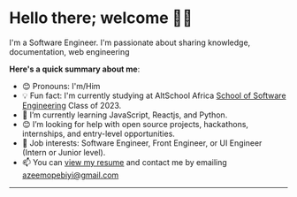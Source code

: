 # Hello there; welcome 👋🏾


I'm a Software Engineer. I'm passionate about sharing knowledge, documentation, web engineering

**Here's a quick summary about me**:

- 😊 Pronouns: I'm/Him
- 💡 Fun fact: I'm currently studying at AltSchool Africa [School of Software Engineering](https://altschoolafrica.com/schools/engineering) Class of 2023.
- 🌱 I’m currently learning JavaScript, Reactjs, and Python.
- 😊 I’m looking for help with open source projects, hackathons, internships, and entry-level opportunities.
- 💼 Job interests: Software Engineer, Front Engineer, or UI Engineer (Intern or Junior level).
- 📫 You can [view my resume](#) and contact me by emailing azeemopebiyi@gmail.com

---


